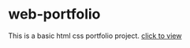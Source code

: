 # web-portfolio
This is a basic html css portfolio project.
[click to view](https://aporbo.github.io/practice-portfolio-project-1/)
